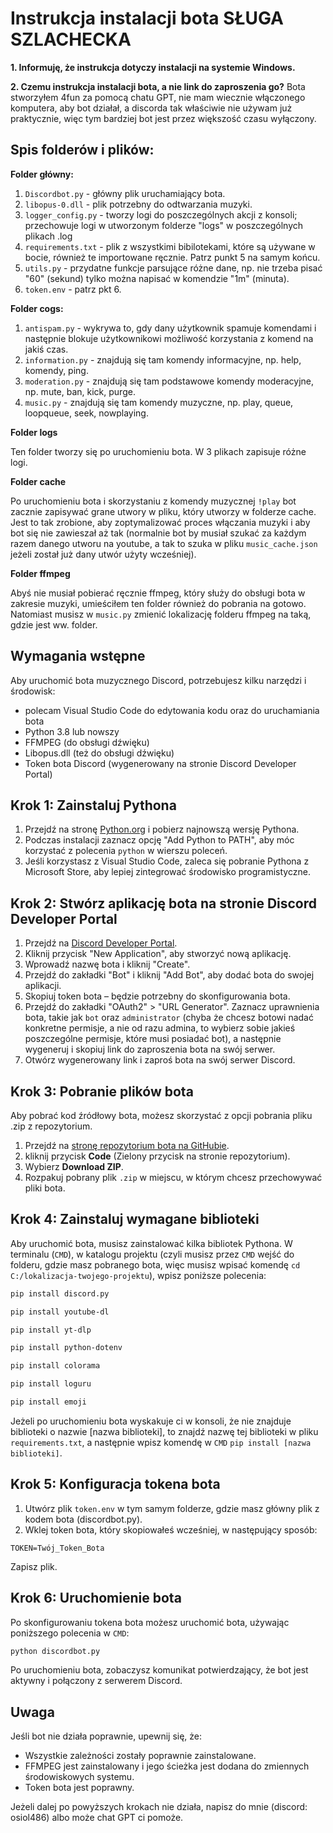 # Instrukcja instalacji bota SŁUGA SZLACHECKA

**1. Informuję, że instrukcja dotyczy instalacji na systemie Windows.**

**2. Czemu instrukcja instalacji bota, a nie link do zaproszenia go?** Bota stworzyłem 4fun za pomocą chatu GPT, nie mam wiecznie włączonego komputera, aby bot działał, a discorda tak właściwie nie używam już praktycznie, więc tym bardziej bot jest przez większość czasu wyłączony.

## Spis folderów i plików:

**Folder główny:**

1. `Discordbot.py` - główny plik uruchamiający bota.
2. `libopus-0.dll` - plik potrzebny do odtwarzania muzyki.
3. `logger_config.py` - tworzy logi do poszczególnych akcji z konsoli; przechowuje logi w utworzonym folderze "logs" w poszczególnych plikach .log
4. `requirements.txt` - plik z wszystkimi bibilotekami, które są używane w bocie, również te importowane ręcznie. Patrz punkt 5 na samym końcu.
5. `utils.py` - przydatne funkcje parsujące różne dane, np. nie trzeba pisać "60" (sekund) tylko można napisać w komendzie "1m" (minuta).
6. `token.env` - patrz pkt 6.

**Folder cogs:**

1. `antispam.py` - wykrywa to, gdy dany użytkownik spamuje komendami i następnie blokuje użytkownikowi możliwość korzystania z komend na jakiś czas.
2. `information.py` - znajdują się tam komendy informacyjne, np. help, komendy, ping.
3. `moderation.py` - znajdują się tam podstawowe komendy moderacyjne, np. mute, ban, kick, purge.
4. `music.py` - znajdują się tam komendy muzyczne, np. play, queue, loopqueue, seek, nowplaying.

**Folder logs**

Ten folder tworzy się po uruchomieniu bota. W 3 plikach zapisuje różne logi. 

**Folder cache**

Po uruchomieniu bota i skorzystaniu z komendy muzycznej `!play` bot zacznie zapisywać grane utwory w pliku, który utworzy w folderze cache. Jest to tak zrobione, aby zoptymalizować proces włączania muzyki i aby bot się nie zawieszał aż tak (normalnie bot by musiał szukać za każdym razem danego utworu na youtube, a tak to szuka w pliku `music_cache.json` jeżeli został już dany utwór użyty wcześniej).

**Folder ffmpeg**

Abyś nie musiał pobierać ręcznie ffmpeg, który służy do obsługi bota w zakresie muzyki, umieściłem ten folder również do pobrania na gotowo. Natomiast musisz w `music.py` zmienić lokalizację folderu ffmpeg na taką, gdzie jest ww. folder.

## Wymagania wstępne
Aby uruchomić bota muzycznego Discord, potrzebujesz kilku narzędzi i środowisk:

- polecam Visual Studio Code do edytowania kodu oraz do uruchamiania bota
- Python 3.8 lub nowszy
- FFMPEG (do obsługi dźwięku)
- Libopus.dll (też do obsługi dźwięku)
- Token bota Discord (wygenerowany na stronie Discord Developer Portal)

## Krok 1: Zainstaluj Pythona

1. Przejdź na stronę [Python.org](https://www.python.org/downloads/) i pobierz najnowszą wersję Pythona.
2. Podczas instalacji zaznacz opcję "Add Python to PATH", aby móc korzystać z polecenia `python` w wierszu poleceń.
3. Jeśli korzystasz z Visual Studio Code, zaleca się pobranie Pythona z Microsoft Store, aby lepiej zintegrować środowisko programistyczne.

## Krok 2: Stwórz aplikację bota na stronie Discord Developer Portal

1. Przejdź na [Discord Developer Portal](https://discord.com/developers/applications).
2. Kliknij przycisk "New Application", aby stworzyć nową aplikację.
3. Wprowadź nazwę bota i kliknij "Create".
4. Przejdź do zakładki "Bot" i kliknij "Add Bot", aby dodać bota do swojej aplikacji.
5. Skopiuj token bota – będzie potrzebny do skonfigurowania bota.
6. Przejdź do zakładki "OAuth2" > "URL Generator". Zaznacz uprawnienia bota, takie jak `bot` oraz `administrator` (chyba że chcesz botowi nadać konkretne permisje, a nie od razu admina, to wybierz sobie jakieś poszczególne permisje, które musi posiadać bot), a następnie wygeneruj i skopiuj link do zaproszenia bota na swój serwer.
7. Otwórz wygenerowany link i zaproś bota na swój serwer Discord.

## Krok 3: Pobranie plików bota

Aby pobrać kod źródłowy bota, możesz skorzystać z opcji pobrania pliku .zip z repozytorium.
1. Przejdź na [stronę repozytorium bota na GitHubie](https://github.com/osiol486/discordbot/).
2. kliknij przycisk **Code** (Zielony przycisk na stronie repozytorium).
3. Wybierz **Download ZIP**.
4. Rozpakuj pobrany plik `.zip` w miejscu, w którym chcesz przechowywać pliki bota.

## Krok 4: Zainstaluj wymagane biblioteki

Aby uruchomić bota, musisz zainstalować kilka bibliotek Pythona. W terminalu (`CMD`), w katalogu projektu (czyli musisz przez `CMD` wejść do folderu, gdzie masz pobranego bota, więc musisz wpisać komendę `cd C:/lokalizacja-twojego-projektu`), wpisz poniższe polecenia:

   ```bash
   pip install discord.py
   ```
   ```bash
   pip install youtube-dl
   ```
   ```bash
   pip install yt-dlp
   ```
   ```bash
   pip install python-dotenv
   ```
   ```bash
   pip install colorama
   ```
   ```bash
   pip install loguru
   ```
   ```bash
   pip install emoji
   ```

Jeżeli po uruchomieniu bota wyskakuje ci w konsoli, że nie znajduje biblioteki o nazwie [nazwa biblioteki], to znajdź nazwę tej biblioteki w pliku `requirements.txt`, a następnie wpisz komendę w `CMD` `pip install [nazwa biblioteki]`.

## Krok 5: Konfiguracja tokena bota

1. Utwórz plik `token.env` w tym samym folderze, gdzie masz główny plik z kodem bota (discordbot.py).
2. Wklej token bota, który skopiowałeś wcześniej, w następujący sposób:

```
TOKEN=Twój_Token_Bota
```

Zapisz plik.

## Krok 6: Uruchomienie bota

Po skonfigurowaniu tokena bota możesz uruchomić bota, używając poniższego polecenia w `CMD`:

```bash
python discordbot.py
```

Po uruchomieniu bota, zobaczysz komunikat potwierdzający, że bot jest aktywny i połączony z serwerem Discord.

## Uwaga

Jeśli bot nie działa poprawnie, upewnij się, że:
- Wszystkie zależności zostały poprawnie zainstalowane.
- FFMPEG jest zainstalowany i jego ścieżka jest dodana do zmiennych środowiskowych systemu.
- Token bota jest poprawny.

Jeżeli dalej po powyższych krokach nie działa, napisz do mnie (discord: osiol486) albo może chat GPT ci pomoże.

